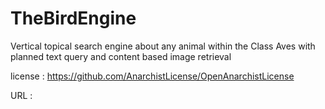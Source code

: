 # TheBirdEngine
Vertical topical search engine about any animal within the Class Aves with planned text query and content based image retrieval

license : https://github.com/AnarchistLicense/OpenAnarchistLicense

URL : 
